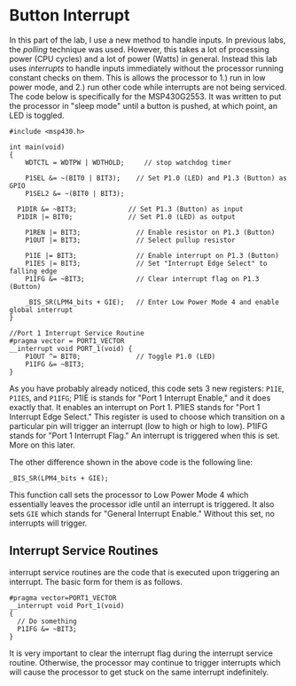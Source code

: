 # Button Interrupt
In this part of the lab, I use a new method to handle inputs. In previous labs, the _polling_ technique was used. However, this takes a lot of processing power (CPU cycles) and a lot of power (Watts) in general. Instead this lab uses _interrupts_ to handle inputs immediately without the processor running constant checks on them. This is allows the processor to 1.) run in low power mode, and 2.) run other code while interrupts are not being serviced. The code below is specifically for the MSP430G2553. It was written to put the processor in "sleep mode" until a button is pushed, at which point, an LED is toggled.

```
#include <msp430.h> 

int main(void)
{
	WDTCTL = WDTPW | WDTHOLD;	  // stop watchdog timer
	
	P1SEL &= ~(BIT0 | BIT3);    // Set P1.0 (LED) and P1.3 (Button) as GPIO
	P1SEL2 &= ~(BIT0 | BIT3);

  P1DIR &= ~BIT3;             // Set P1.3 (Button) as input
  P1DIR |= BIT0;              // Set P1.0 (LED) as output

	P1REN |= BIT3;              // Enable resistor on P1.3 (Button)
	P1OUT |= BIT3;              // Select pullup resistor

	P1IE |= BIT3;               // Enable interrupt on P1.3 (Button)
	P1IES |= BIT3;              // Set "Interrupt Edge Select" to falling edge
	P1IFG &= ~BIT3;             // Clear interrupt flag on P1.3 (Button)

	_BIS_SR(LPM4_bits + GIE);	// Enter Low Power Mode 4 and enable global interrupt
}

//Port 1 Interrupt Service Routine
#pragma vector = PORT1_VECTOR
__interrupt void PORT_1(void) {
	P1OUT ^= BIT0; 				// Toggle P1.0 (LED)
	P1IFG &= ~BIT3;
}
```
As you have probably already noticed, this code sets 3 new registers: ```P1IE```, ```P1IES```, and ```P1IFG```; P1IE is stands for "Port 1 Interrupt Enable," and it does exactly that. It enables an interrupt on Port 1. P1IES stands for "Port 1 Interrupt Edge Select." This register is used to choose which transition on a particular pin will trigger an interrupt (low to high or high to low). P1IFG stands for "Port 1 Interrupt Flag." An interrupt is triggered when this is set. More on this later.

The other difference shown in the above code is the following line:
```
_BIS_SR(LPM4_bits + GIE);
```
This function call sets the processor to Low Power Mode 4 which essentially leaves the processor idle until an interrupt is triggered. It also sets ```GIE``` which stands for "General Interrupt Enable." Without this set, no interrupts will trigger.

## Interrupt Service Routines
interrupt service routines are the code that is executed upon triggering an interrupt. The basic form for them is as follows.
```
#pragma vector=PORT1_VECTOR
__interrupt void Port_1(void)
{
  // Do something
  P1IFG &= ~BIT3;
}
```
It is very important to clear the interrupt flag during the interrupt service routine. Otherwise, the processor may continue to trigger interrupts which will cause the processor to get stuck on the same interrupt indefinitely.
